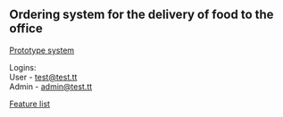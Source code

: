 ## Ordering system for the delivery of food to the office

[Prototype system](http://pro2s.github.io/FoodApp/Food.Web/)

Logins:  
User - test@test.tt  
Admin - admin@test.tt  

[Feature list](https://github.com/pro2s/FoodApp/wiki/Feature-list) 
